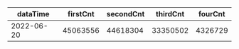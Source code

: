 |dataTime|firstCnt|secondCnt|thirdCnt|fourCnt|
|-|-|-|-|-|
|2022-06-20|45063556|44618304|33350502|4326729|